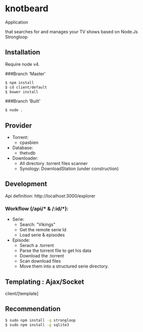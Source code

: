 # knotbeard

Application

 that searches for and manages your TV shows based on Node.Js Strongloop

## Installation
Require node v4.

###Branch 'Master'
```bash
$ npm install 
$ cd client/default
$ bower install
```
###Branch 'Built'
```bash
$ node .
```

## Provider
- Torrent:
   - cpasbien
- Database:
   - thetvdb
- Downloader:
   - All directory .torrent files scanner 
   - Synology: DownloadStation (under construction)

## Development
Api definition:
http://localhost:3000/explorer

### Workflow (/api/\* & /:id/\*):

 - Serie:
   - Search: "Vikings"
   - Get the remote serie Id
   - Load serie & episodes
 - Episode:
   - Serach a .torrent 
   - Parse the torrent file to get his data
   - Download the .torrent
   - Scan download files
   - Move them into a structured serie directory.

## Templating : Ajax/Socket
client/[template]

## Recommendation

```bash
$ sudo npm install -g strongloop
$ sudo npm install -g sqlite3
```
